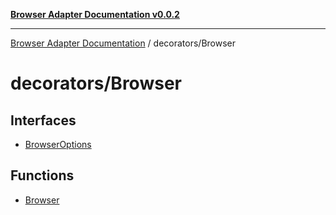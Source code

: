 [**Browser Adapter Documentation v0.0.2**](../../README.md)

***

[Browser Adapter Documentation](../../modules.md) / decorators/Browser

# decorators/Browser

## Interfaces

- [BrowserOptions](interfaces/BrowserOptions.md)

## Functions

- [Browser](functions/Browser.md)
